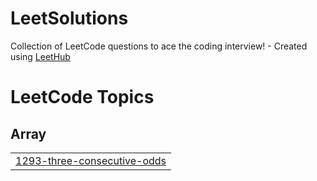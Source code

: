# LeetSolutions
Collection of LeetCode questions to ace the coding interview! - Created using [LeetHub](https://github.com/QasimWani/LeetHub)

<!---LeetCode Topics Start-->
# LeetCode Topics
## Array
|  |
| ------- |
| [1293-three-consecutive-odds](https://github.com/harinee05/LeetSolutions/tree/master/1293-three-consecutive-odds) |
<!---LeetCode Topics End-->